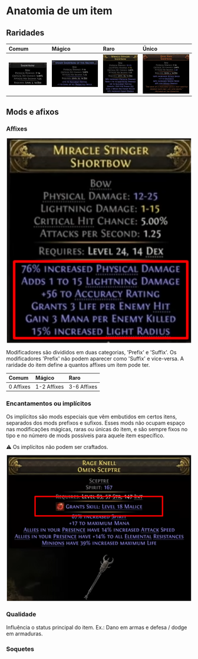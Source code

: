 # **Anatomia de um item**
##  Raridades
| Comum | Mágico | Raro | Único |
|:---|:---|:---|:---|
| ![Comum](img/itemComum.png) | ![Mágico](img/itemMagico.png) | ![Raro](img/itemRaro.png) | ![Único](img/itemUnico.png)|

## Mods e afixos
### Affixes
<p align="center">
  <img src="./img/itemRaroMarcado.png" width="500">
</p>

Modificadores são divididos em duas categorias, 'Prefix' e 'Suffix'. Os modificadores 'Prefix' não podem aparecer como 'Suffix' e vice-versa.
A raridade do item define a quantos affixes um item pode ter.

| Comum | Mágico | Raro |
|:---|:---|:---|
| 0 Affixes | 1-2 Affixes | 3-6 Affixes |

### Encantamentos ou implícitos
Os implícitos são mods especiais que vêm embutidos em certos itens, separados dos mods prefixos e sufixos. Esses mods não ocupam espaço nas modificações mágicas, raras ou únicas do item, e são sempre fixos no tipo e no número de mods possíveis para aquele item específico.

⚠️ Os implícitos não podem ser craftados.

<p align="center">
  <img src="./img/itemRaroImplicit.png" width="500">
</p>

### Qualidade
Influência o status principal do item. Ex.: Dano em armas e defesa / dodge em armaduras.

### Soquetes
